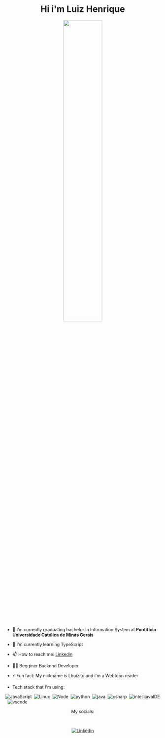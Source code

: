 <h1 align= "center"><b> Hi i'm Luiz Henrique </b></h1>
<p align="center"><img width=50% src="https://media.giphy.com/media/DSxKEQoQix9hC/giphy.gif"></p>


- 🔭 I’m currently graduating bachelor in Information System at **Pontifícia Universidade Católica de Minas Gerais**
- 🌱 I’m currently learning TypeScript
- 📫 How to reach me: [Linkedin](https://www.linkedin.com/in/luizhassis01)
- 👩‍💻 Begginer Backend Developer 
- ⚡ Fun fact: My nickname is Lhuizito and i'm a Webtoon reader

- Tech stack that I'm using: 

![JavaScript](https://img.shields.io/badge/-JavaScript-FEAE32?style=flat&logoColor=fff&logo=javascript)&nbsp;
![Linux](https://img.shields.io/badge/-Linux-f2930d?style=flat&logoColor=fff&logo=linux)&nbsp;
![Node](https://img.shields.io/badge/-Node.js-5B9856?style=flat&logoColor=fff&logo=node.js)&nbsp;
![python](https://img.shields.io/badge/Python-FFD43B?style=flat&logo=python&logoColor=darkgreen)&nbsp;
![java](https://img.shields.io/badge/Java-ED8B00?style=flat&logo=java&logoColor=white)&nbsp;
![csharp](https://img.shields.io/badge/C%23-239120?style=flat&logo=c-sharp&logoColor=white)&nbsp;
![intellijavaIDE](https://img.shields.io/badge/IntelliJIDEA-000000.svg?style=flat&logo=intellij-idea&logoColor=white)&nbsp;
![vscode](https://img.shields.io/badge/Visual_Studio_Code-0078D4?style=flat&logo=visual%20studio%20code&logoColor=white)&nbsp;


<div>
   <p align="center">My socials:</p><br>
   <p align="center">   
   <a href="https://www.linkedin.com/in/luizhassis01"><img alt="Linkedin" src="https://img.shields.io/badge/-LinkedIn-blue?style=for-the-badge&logo=Linkedin&logoColor=white"></a>
   </p>
</div>
